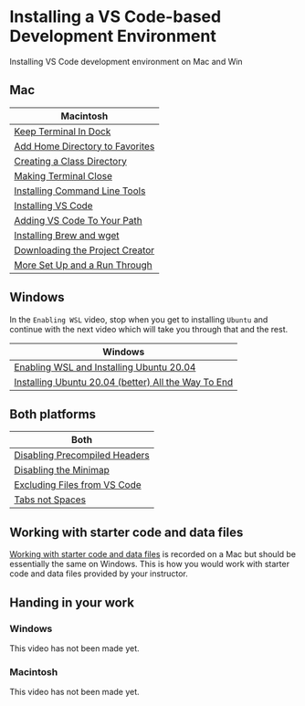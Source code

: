 # Installing a VS Code-based Development Environment
Installing VS Code development environment on Mac and Win

## Mac

| Macintosh |
| --------- |
| [Keep Terminal In Dock](https://youtu.be/oX654TT3ixc) |
| [Add Home Directory to Favorites](https://youtu.be/N_JowoS2lR8) |
| [Creating a Class Directory](https://youtu.be/tJjDYe3_Vmg) |
| [Making Terminal Close](https://youtu.be/u4CQYyTWGYA) |
| [Installing Command Line Tools](https://youtu.be/13GEtlnAMLU) |
| [Installing VS Code](https://youtu.be/dYQLs5gbUiE) |
| [Adding VS Code To Your Path](https://youtu.be/T5nvlDQbHIE) |
| [Installing Brew and wget](https://youtu.be/B43qo52RZmg) |
| [Downloading the Project Creator](https://youtu.be/EqkyGBz9av4) |
| [More Set Up and a Run Through](https://youtu.be/X2N7KKgkTys) |

## Windows

In the `Enabling WSL` video, stop when you get to installing `Ubuntu` and
continue with the next video which will take you through that and the rest.

| Windows |
| --------- |
| [Enabling WSL and Installing Ubuntu 20.04](https://youtu.be/M0v8vx0ZY4o) |
| [Installing Ubuntu 20.04 (better) All the Way To End](https://youtu.be/a3gk_TNAi7Q) |

## Both platforms

| Both |
| ---- |
| [Disabling Precompiled Headers](https://youtu.be/6i-sQFCXTd8) |
| [Disabling the Minimap](https://youtu.be/kD5JYrslSpU) |
| [Excluding Files from VS Code ](https://youtu.be/Vs1N0nBuKWw) |
| [Tabs not Spaces](https://youtu.be/CGUSzwGSWXg) |

## Working with starter code and data files 

[Working with starter code and data files](https://youtu.be/9VgbB3fE_lA) is recorded on a Mac but should be essentially the same on Windows. This is how you would work with starter code and data files provided by your instructor.

## Handing in your work

### Windows

This video has not been made yet.

### Macintosh

This video has not been made yet.
